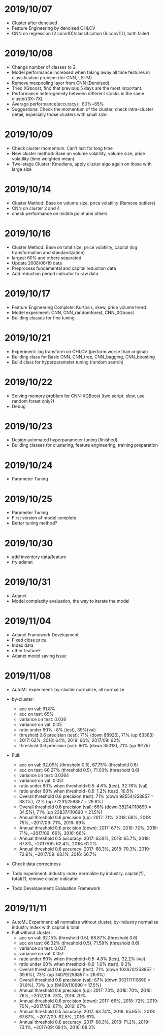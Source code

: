 # 2019/10/07

* Cluster after denoised
* Feature Engineering by denoised OHLCV 
* CNN on regression (2 conv1D)/classification (6 conv1D), both failed

# 2019/10/08

* Change number of classes to 2.
* Model performance increased when taking away all time features in classification problem (for CNN, LSTM)
* Remove maxpooling layer from CNN (Denoised)
* Tried XGboost, find that previous 5 days are the most important.
* Performance heterogeneity between different stocks in the same cluster(3X~7X)
* Average performance(accuracy) : 60%~65%
* Suggestions: Check the momentum of the cluster, check intra-cluster detail, expecially those clusters with small size.

# 2019/10/09

* Check cluster momentum: Can't last for long time
* New cluster method: Base on volume volatility, volume size, price volatility (time weighted mean)
* Two-stage Cluster: Kmedians, apply cluster algo again on those with large size

# 2019/10/14

* Cluster Method: Base on volume size, price volatility (Remove outliers)
* CNN on cluster 2 and 4
* check performance on middle point and others

# 2019/10/16

* Cluster Method: Base on total size, price volatility, capital (log transformation and standardization)
* largest 60% and others separated
* Update 2008/06/19 data
* Preprocess fundamental and capital reduction data
* Add reduction period indicator to raw data

# 2019/10/17

* Feature Engineering Complete: Kurtosis, skew, price volume trend
* Model experiment: CNN, CNN_randomforest, CNN_XGboost
* Building classes for fine tuning

# 2019/10/21

* Experiment: log transform on OHLCV (perform worse than original)
* Building class for Basic CNN, CNN_tree, CNN_bagging, CNN_boosting 
* Build class for hyperparameter tuning (random search)

# 2019/10/22

* Solving memory problem for CNN-XGBoost (two script, slow, use random forest only?)
* Debug

# 2019/10/23

* Design automated hyperparameter tuning (finished)
* Building classes for clustering, feature engineering, training preparation

# 2019/10/24

* Parameter Tuning

# 2019/10/25

* Parameter Tuning
* First version of model complete
* Better tuning method?

# 2019/10/30

* add inventory data/feature
* try adanet

# 2019/10/31

* Adanet
* Model complexity evaluation, the way to iterate the model

# 2019/11/04

* Adanet Framework Development
* Fixed close price
* Index data
* other feature?
* Adanet model saving issue

# 2019/11/08

* AutoML experiment: by-cluster normalize, all normalize
* by-cluster: 
    * acc on val: 61.8%
    * acc on test: 65%
    * variance on test: 0.036
    * variance on val: 0.05
    * ratio under 60% : 8% (test), 39%(val)
    * threshold 0.6 precision (test): 71% (down 88926), 71% (up 63363)
    * 2017: 62%, 2018: 64%, 2019: 66%, 2017/09: 62%
    * threshold 0.6 precision (val): 66% (down 35313), 71% (up 19175)
    
 * Full:
    * acc on val: 62.09% (threshold 0.5), 67.75% (threshold 0.6)
    * acc on test: 66.27% (threshold 0.5), 71.03% (threshold 0.6)
    * variance on test: 0.0364
    * variance on val: 0.051
    * ratio under 60% when threshold=0.5: 4.6% (test), 32.76% (val)
    * ratio under 60% when threshold=0.6: 1.2% (test), 10.6%
    * Overall threshold 0.6 precision (test): 71% (down 98554/258857 = 38.1%), 72% (up 77231/258857 = 29.8%)
    * Overall threshold 0.6 precision (val):  66% (down 38214/110690 = 34.5%), 71% (up 23837/110690 = 21.5%)
    * Annual threshold 0.6 precision (up): 2017: 71%, 2018: 68%, 2019: 75%, ~2017/09: 71%, 2016: 69%
    * Annual threshold 0.6 precision (down): 2017: 67%, 2018: 72%, 2019: 71%, ~2017/09: 66%, 2016: 66%
    * Annual threshold 0.5 accuracy: 2017: 63.8%, 2018: 65.7%, 2019: 67.8%, ~2017/09: 62.4%, 2016: 61.2%
    * Annual threshold 0.6 accuracy: 2017: 68.3%, 2018: 70.3%, 2019: 72.9%, ~2017/09: 68.1%, 2016: 66.7% 
    
  * Check data correctness
  * Todo experiment: industry index normalize by industry, capital(?), total(?), remove cluster indicator
  * Todo Developement: Evaluation Framework
  
# 2019/11/11

* AutoML Experiment: all normalize without cluster, by-industry normalize industry index with capital & total
* Full without cluster:
    * acc on val: 62.15% (threshold 0.5), 68.87% (threshold 0.6)
    * acc on test: 66.32% (threshold 0.5), 71.58% (threshold 0.6)
    * variance on test: 0.037
    * variance on val: 0.051
    * ratio under 60% when threshold=0.5: 4.8% (test), 32.2% (val)
    * ratio under 60% when threshold=0.6: 1.6% (test), 9.3%
    * Overall threshold 0.6 precision (test): 71% (down 102620/258857 = 39.6%), 73% (up 74079/258857 = 28.6%)
    * Overall threshold 0.6 precision (val):  67% (down 35317/110690 = 31.9%), 73% (up 19409/110690 = 17.5%)
    * Annual threshold 0.6 precision (up): 2017: 73%, 2018: 70%, 2019: 76%, ~2017/09: 73%, 2016: 70%
    * Annual threshold 0.6 precision (down): 2017: 66%, 2018: 72%, 2019: 70%, ~2017/09: 67%, 2016: 67%
    * Annual threshold 0.5 accuracy: 2017: 63.74%, 2018: 65.95%, 2019: 67.67%, ~2017/09: 62.5%, 2016: 61%
    * Annual threshold 0.6 accuracy: 2017: 68.3%, 2018: 71.2%, 2019: 73.1%, ~2017/09: 69.1%, 2016: 68.2% 
